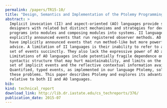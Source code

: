 ```yaml
---
permalink: /papers/TR15-10/
title: "Design, Semantics and Implementation of the Ptolemy Programming Language: A Language with Quantified Typed Events"
abstract: >
  Implicit invocation (II) and aspect-oriented (AO) languages provide software
  designers with related but distinct mechanisms and strategies for decomposing
  programs into modules and composing modules into systems. II languages have
  explicitly announced events that run registered observer methods. AO languages
  have implicitly announced events that run method-like but more powerful
  advice. A limitation of II languages is their inability to refer to a large
  set of events succinctly. They also lack the expressive power of AO advice.
  Limitations of AO languages include potentially fragile dependence on
  syntactic structure that may hurt maintainability, and limits on the available
  set of implicit events and the reflective contextual information available.
  Quantified, typed events, as implemented in our language Ptolemy, solve all
  these problems. This paper describes Ptolemy and explores its advantages
  relative to both II and AO languages.
bib:
kind: technical_report
download_link: http://lib.dr.iastate.edu/cs_techreports/376/
publication_date: 2015-07
---
```

